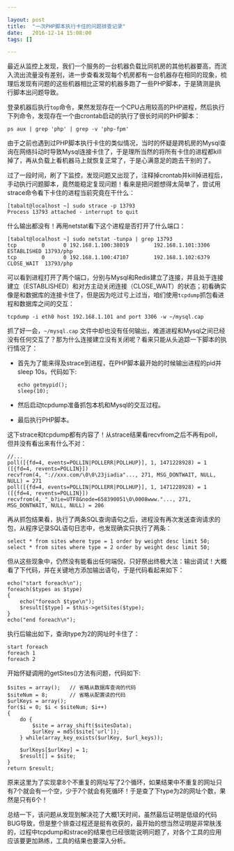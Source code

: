 ```yaml
---

layout: post
title:  "一次PHP脚本执行卡住的问题排查记录"
date:   2016-12-14 15:08:00
tags: []

---
```


最近从监控上发现，我们一个服务的一台机器负载比同机房的其他机器要高，而流入流出流量没有差别，进一步查看发现每个机房都有一台机器存在相同的现象，梳理后发现有问题的这些机器相比正常的机器多跑了一些PHP脚本，于是猜测是执行脚本出问题导致。

登录机器后执行`top`命令，果然发现存在一个CPU占用较高的PHP进程，然后执行下列命令，发现存在一个由crontab启动的执行了很长时间的PHP脚本：
```
ps aux | grep 'php' | grep -v 'php-fpm'
```

由于之前也遇到过PHP脚本执行卡住的类似情况，当时的怀疑是跨机房的Mysql查询在网络抖动时导致Mysql连接卡住了，于是理所当然的将所有卡住的进程都kill掉了，再从负载上看机器马上就恢复正常了，于是心满意足的跑去干别的了。

过了一段时间，刷了下监控，发现问题又出现了，注释掉crontab并kill掉进程后，手动执行问题脚本，竟然能稳定复现问题！看来是把问题想得太简单了，尝试用strace命令看下卡住的进程当前究竟在干什么：

```
[tabalt@localhost ~] sudo strace -p 13793
Process 13793 attached - interrupt to quit
```

什么输出都没有！再用netstat看下这个进程是否打开了什么端口：

```
[tabalt@localhost ~] sudo netstat -tunpa | grep 13793
tcp        0      0 192.168.1.100:38019        192.168.1.101:3306        ESTABLISHED 13793/php
tcp        0      0 192.168.1.100:47107        192.168.1.102:6379        CLOSE_WAIT  13793/php 
```

可以看到进程打开了两个端口，分别与Mysql和Redis建立了连接，并且处于连接建立（ESTABLISHED）和对方主动关闭连接（CLOSE_WAIT）的状态；初看确实像是和数据库的连接卡住了，但是因为吃过亏上过当，咱们使用`tcpdump`抓包看进程和数据库之间的交互：

```
tcpdump -i eth0 host 192.168.1.101 and port 3306 -w ~/mysql.cap
```

抓了好一会，`~/mysql.cap` 文件中却也没有任何输出，难道进程和Mysql之间已经没有任何交互了？那为什么连接建立没有关闭呢？看来只能从头追踪一下脚本的执行情况了：

* 首先为了能来得及strace到进程，在PHP脚本最开始的时候输出进程的pid并sleep 10s，代码如下:

    ```
    echo getmypid();
    sleep(10);
    ```

* 然后启动tcpdump准备抓包本机和Mysql的交互过程。

* 最后执行PHP脚本。

这下strace和tcpdump都有内容了！从strace结果看recvfrom之后不再有poll，但并没有看出来有什么不对：

```
//...
poll([{fd=4, events=POLLIN|POLLERR|POLLHUP}], 1, 1471228928) = 1 ([{fd=4, revents=POLLIN}])
recvfrom(4, "://xxx.com/\0\0\23jiadia"..., 271, MSG_DONTWAIT, NULL, NULL) = 271
poll([{fd=4, events=POLLIN|POLLERR|POLLHUP}], 1, 1471228928) = 1 ([{fd=4, revents=POLLIN}])
recvfrom(4, "_b?ie=UTF8&node=658390051\0\0008www."..., 271, MSG_DONTWAIT, NULL, NULL) = 206
```

再从抓包结果看，执行了两条SQL查询语句之后，进程没有再次发送查询请求的包，从程序记录SQL语句日志中，也发现确实只执行了两条：

```
select * from sites where type = 1 order by weight desc limit 50;
select * from sites where type = 2 order by weight desc limit 50;
```

但从这些现象中，仍然没有能看出任何端倪，只好祭出终极大法：输出调试！大概看了下代码，并在关键地方添加输出语句，于是代码看起来如下：

```
echo("start foreach\n");
foreach($types as $type)
{
    echo("foreach $type\n");
    $result[$type] = $this->getSites($type);
}
echo("end foreach\n"); 
```

执行后输出如下，查询type为2的网址时卡住了：

```
start foreach
foreach 1
foreach 2
```

开始怀疑调用的getSites()方法有问题，代码如下:

```
$sites = array();   // 省略从数据库查询的代码
$siteNum = 8;       // 省略从配置读的代码
$urlKeys = array();
for($i = 0; $i < $siteNum; $i++)
{
    do {
        $site = array_shift($sitesData);
        $urlKey = md5($site['url']);
    } while(array_key_exists($urlKey, $url_keys));

    $urlKeys[$urlKey] = 1;
    $result[] = $site;
}
return $result;
```

原来这里为了实现拿8个不重复的网址写了2个循环，如果结果中不重复的网址只有7个就会有一个空，少于7个就会有死循环！于是查了下type为2的网址个数，果然是只有6个！


总结一下，该问题从发现到解决花了大概1天时间，虽然最后证明是低级的代码BUG导致，但是整个排查过程还是挺有收获的，最开始的想当然证明是非常肤浅的，过程中tcpdump和strace的结果也已经很能说明问题了，对各个工具的应用应该要更加熟练，工具的结果也要深入分析。

